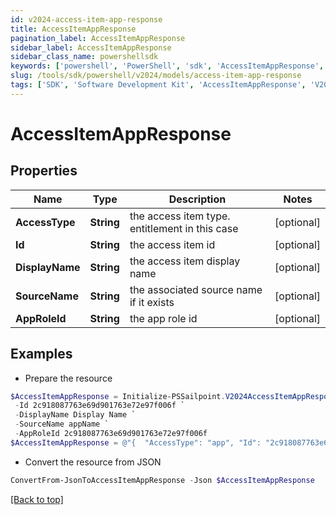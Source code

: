 ```yaml
---
id: v2024-access-item-app-response
title: AccessItemAppResponse
pagination_label: AccessItemAppResponse
sidebar_label: AccessItemAppResponse
sidebar_class_name: powershellsdk
keywords: ['powershell', 'PowerShell', 'sdk', 'AccessItemAppResponse', 'V2024AccessItemAppResponse'] 
slug: /tools/sdk/powershell/v2024/models/access-item-app-response
tags: ['SDK', 'Software Development Kit', 'AccessItemAppResponse', 'V2024AccessItemAppResponse']
---
```



# AccessItemAppResponse

## Properties

Name | Type | Description | Notes
------------ | ------------- | ------------- | -------------
**AccessType** | **String** | the access item type. entitlement in this case | [optional] 
**Id** | **String** | the access item id | [optional] 
**DisplayName** | **String** | the access item display name | [optional] 
**SourceName** | **String** | the associated source name if it exists | [optional] 
**AppRoleId** | **String** | the app role id | [optional] 

## Examples

- Prepare the resource
```powershell
$AccessItemAppResponse = Initialize-PSSailpoint.V2024AccessItemAppResponse  -AccessType app `
 -Id 2c918087763e69d901763e72e97f006f `
 -DisplayName Display Name `
 -SourceName appName `
 -AppRoleId 2c918087763e69d901763e72e97f006f
$AccessItemAppResponse = @"{  "AccessType": "app", "Id": "2c918087763e69d901763e72e97f006f", "DisplayName": "Display Name", "SourceName": "appName", "AppRoleId": "2c918087763e69d901763e72e97f006f" }"@
```

- Convert the resource from JSON
```powershell
ConvertFrom-JsonToAccessItemAppResponse -Json $AccessItemAppResponse
```


[[Back to top]](#) 

